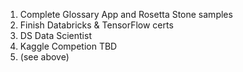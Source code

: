1. Complete Glossary App and Rosetta Stone samples
1. Finish Databricks & TensorFlow certs
1. DS Data Scientist
1. Kaggle Competion TBD
1. (see above)
